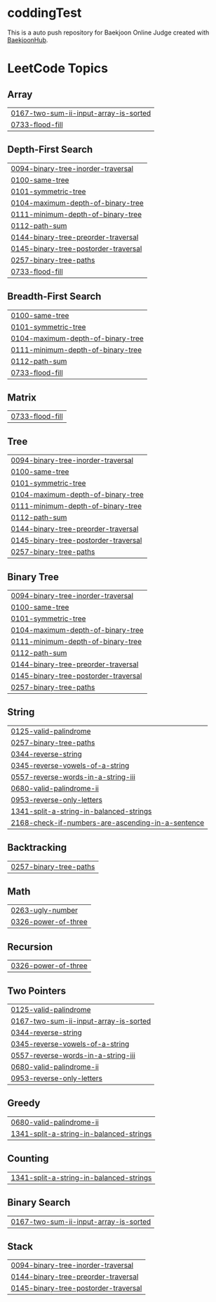 # coddingTest
This is a auto push repository for Baekjoon Online Judge created with [BaekjoonHub](https://github.com/BaekjoonHub/BaekjoonHub).

<!---LeetCode Topics Start-->
# LeetCode Topics
## Array
|  |
| ------- |
| [0167-two-sum-ii-input-array-is-sorted](https://github.com/pronaeae/coddingTest/tree/master/0167-two-sum-ii-input-array-is-sorted) |
| [0733-flood-fill](https://github.com/pronaeae/coddingTest/tree/master/0733-flood-fill) |
## Depth-First Search
|  |
| ------- |
| [0094-binary-tree-inorder-traversal](https://github.com/pronaeae/coddingTest/tree/master/0094-binary-tree-inorder-traversal) |
| [0100-same-tree](https://github.com/pronaeae/coddingTest/tree/master/0100-same-tree) |
| [0101-symmetric-tree](https://github.com/pronaeae/coddingTest/tree/master/0101-symmetric-tree) |
| [0104-maximum-depth-of-binary-tree](https://github.com/pronaeae/coddingTest/tree/master/0104-maximum-depth-of-binary-tree) |
| [0111-minimum-depth-of-binary-tree](https://github.com/pronaeae/coddingTest/tree/master/0111-minimum-depth-of-binary-tree) |
| [0112-path-sum](https://github.com/pronaeae/coddingTest/tree/master/0112-path-sum) |
| [0144-binary-tree-preorder-traversal](https://github.com/pronaeae/coddingTest/tree/master/0144-binary-tree-preorder-traversal) |
| [0145-binary-tree-postorder-traversal](https://github.com/pronaeae/coddingTest/tree/master/0145-binary-tree-postorder-traversal) |
| [0257-binary-tree-paths](https://github.com/pronaeae/coddingTest/tree/master/0257-binary-tree-paths) |
| [0733-flood-fill](https://github.com/pronaeae/coddingTest/tree/master/0733-flood-fill) |
## Breadth-First Search
|  |
| ------- |
| [0100-same-tree](https://github.com/pronaeae/coddingTest/tree/master/0100-same-tree) |
| [0101-symmetric-tree](https://github.com/pronaeae/coddingTest/tree/master/0101-symmetric-tree) |
| [0104-maximum-depth-of-binary-tree](https://github.com/pronaeae/coddingTest/tree/master/0104-maximum-depth-of-binary-tree) |
| [0111-minimum-depth-of-binary-tree](https://github.com/pronaeae/coddingTest/tree/master/0111-minimum-depth-of-binary-tree) |
| [0112-path-sum](https://github.com/pronaeae/coddingTest/tree/master/0112-path-sum) |
| [0733-flood-fill](https://github.com/pronaeae/coddingTest/tree/master/0733-flood-fill) |
## Matrix
|  |
| ------- |
| [0733-flood-fill](https://github.com/pronaeae/coddingTest/tree/master/0733-flood-fill) |
## Tree
|  |
| ------- |
| [0094-binary-tree-inorder-traversal](https://github.com/pronaeae/coddingTest/tree/master/0094-binary-tree-inorder-traversal) |
| [0100-same-tree](https://github.com/pronaeae/coddingTest/tree/master/0100-same-tree) |
| [0101-symmetric-tree](https://github.com/pronaeae/coddingTest/tree/master/0101-symmetric-tree) |
| [0104-maximum-depth-of-binary-tree](https://github.com/pronaeae/coddingTest/tree/master/0104-maximum-depth-of-binary-tree) |
| [0111-minimum-depth-of-binary-tree](https://github.com/pronaeae/coddingTest/tree/master/0111-minimum-depth-of-binary-tree) |
| [0112-path-sum](https://github.com/pronaeae/coddingTest/tree/master/0112-path-sum) |
| [0144-binary-tree-preorder-traversal](https://github.com/pronaeae/coddingTest/tree/master/0144-binary-tree-preorder-traversal) |
| [0145-binary-tree-postorder-traversal](https://github.com/pronaeae/coddingTest/tree/master/0145-binary-tree-postorder-traversal) |
| [0257-binary-tree-paths](https://github.com/pronaeae/coddingTest/tree/master/0257-binary-tree-paths) |
## Binary Tree
|  |
| ------- |
| [0094-binary-tree-inorder-traversal](https://github.com/pronaeae/coddingTest/tree/master/0094-binary-tree-inorder-traversal) |
| [0100-same-tree](https://github.com/pronaeae/coddingTest/tree/master/0100-same-tree) |
| [0101-symmetric-tree](https://github.com/pronaeae/coddingTest/tree/master/0101-symmetric-tree) |
| [0104-maximum-depth-of-binary-tree](https://github.com/pronaeae/coddingTest/tree/master/0104-maximum-depth-of-binary-tree) |
| [0111-minimum-depth-of-binary-tree](https://github.com/pronaeae/coddingTest/tree/master/0111-minimum-depth-of-binary-tree) |
| [0112-path-sum](https://github.com/pronaeae/coddingTest/tree/master/0112-path-sum) |
| [0144-binary-tree-preorder-traversal](https://github.com/pronaeae/coddingTest/tree/master/0144-binary-tree-preorder-traversal) |
| [0145-binary-tree-postorder-traversal](https://github.com/pronaeae/coddingTest/tree/master/0145-binary-tree-postorder-traversal) |
| [0257-binary-tree-paths](https://github.com/pronaeae/coddingTest/tree/master/0257-binary-tree-paths) |
## String
|  |
| ------- |
| [0125-valid-palindrome](https://github.com/pronaeae/coddingTest/tree/master/0125-valid-palindrome) |
| [0257-binary-tree-paths](https://github.com/pronaeae/coddingTest/tree/master/0257-binary-tree-paths) |
| [0344-reverse-string](https://github.com/pronaeae/coddingTest/tree/master/0344-reverse-string) |
| [0345-reverse-vowels-of-a-string](https://github.com/pronaeae/coddingTest/tree/master/0345-reverse-vowels-of-a-string) |
| [0557-reverse-words-in-a-string-iii](https://github.com/pronaeae/coddingTest/tree/master/0557-reverse-words-in-a-string-iii) |
| [0680-valid-palindrome-ii](https://github.com/pronaeae/coddingTest/tree/master/0680-valid-palindrome-ii) |
| [0953-reverse-only-letters](https://github.com/pronaeae/coddingTest/tree/master/0953-reverse-only-letters) |
| [1341-split-a-string-in-balanced-strings](https://github.com/pronaeae/coddingTest/tree/master/1341-split-a-string-in-balanced-strings) |
| [2168-check-if-numbers-are-ascending-in-a-sentence](https://github.com/pronaeae/coddingTest/tree/master/2168-check-if-numbers-are-ascending-in-a-sentence) |
## Backtracking
|  |
| ------- |
| [0257-binary-tree-paths](https://github.com/pronaeae/coddingTest/tree/master/0257-binary-tree-paths) |
## Math
|  |
| ------- |
| [0263-ugly-number](https://github.com/pronaeae/coddingTest/tree/master/0263-ugly-number) |
| [0326-power-of-three](https://github.com/pronaeae/coddingTest/tree/master/0326-power-of-three) |
## Recursion
|  |
| ------- |
| [0326-power-of-three](https://github.com/pronaeae/coddingTest/tree/master/0326-power-of-three) |
## Two Pointers
|  |
| ------- |
| [0125-valid-palindrome](https://github.com/pronaeae/coddingTest/tree/master/0125-valid-palindrome) |
| [0167-two-sum-ii-input-array-is-sorted](https://github.com/pronaeae/coddingTest/tree/master/0167-two-sum-ii-input-array-is-sorted) |
| [0344-reverse-string](https://github.com/pronaeae/coddingTest/tree/master/0344-reverse-string) |
| [0345-reverse-vowels-of-a-string](https://github.com/pronaeae/coddingTest/tree/master/0345-reverse-vowels-of-a-string) |
| [0557-reverse-words-in-a-string-iii](https://github.com/pronaeae/coddingTest/tree/master/0557-reverse-words-in-a-string-iii) |
| [0680-valid-palindrome-ii](https://github.com/pronaeae/coddingTest/tree/master/0680-valid-palindrome-ii) |
| [0953-reverse-only-letters](https://github.com/pronaeae/coddingTest/tree/master/0953-reverse-only-letters) |
## Greedy
|  |
| ------- |
| [0680-valid-palindrome-ii](https://github.com/pronaeae/coddingTest/tree/master/0680-valid-palindrome-ii) |
| [1341-split-a-string-in-balanced-strings](https://github.com/pronaeae/coddingTest/tree/master/1341-split-a-string-in-balanced-strings) |
## Counting
|  |
| ------- |
| [1341-split-a-string-in-balanced-strings](https://github.com/pronaeae/coddingTest/tree/master/1341-split-a-string-in-balanced-strings) |
## Binary Search
|  |
| ------- |
| [0167-two-sum-ii-input-array-is-sorted](https://github.com/pronaeae/coddingTest/tree/master/0167-two-sum-ii-input-array-is-sorted) |
## Stack
|  |
| ------- |
| [0094-binary-tree-inorder-traversal](https://github.com/pronaeae/coddingTest/tree/master/0094-binary-tree-inorder-traversal) |
| [0144-binary-tree-preorder-traversal](https://github.com/pronaeae/coddingTest/tree/master/0144-binary-tree-preorder-traversal) |
| [0145-binary-tree-postorder-traversal](https://github.com/pronaeae/coddingTest/tree/master/0145-binary-tree-postorder-traversal) |
<!---LeetCode Topics End-->